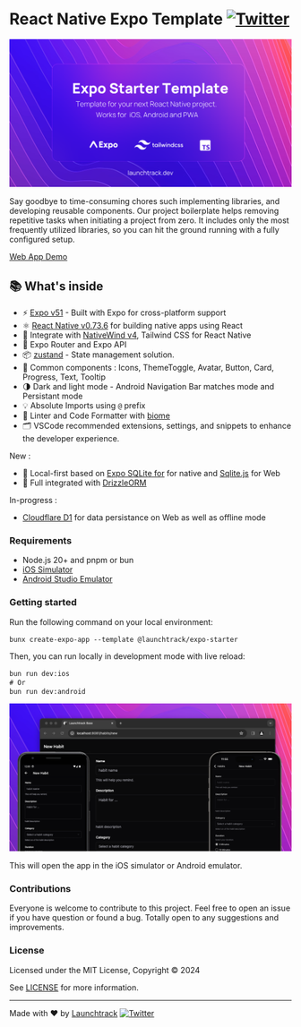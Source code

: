 # React Native Expo Template  [![Twitter](https://img.shields.io/twitter/url/https/twitter.com/cloudposse.svg?style=social&label=Follow%20%40younes0x53)](https://twitter.com/younes0x53)

<p align="center">
  <a href="https://launchtrack.dev/"><img src="assets/github-banner.png?raw=true" alt="React Native Expo Starter Template"></a>
</p>

Say goodbye to time-consuming chores such implementing libraries, and developing reusable components. Our project boilerplate helps removing repetitive tasks when initiating a project from zero. It includes only the most frequently utilized libraries, so you can hit the ground running with a fully configured setup.


[Web App Demo](https://launchtrack.github.io/expo-starter/)

## 📚 What's inside

- ⚡ [Expo v51](https://expo.dev) - Built with Expo for cross-platform support
- ⚛️ [React Native v0.73.6](https://reactnative.dev) for building native apps using React
- 💎 Integrate with [NativeWind v4](https://www.nativewind.dev), Tailwind CSS for React Native
- 📁 Expo Router and Expo API
- 📦 [zustand](docs.pmnd.rs/zustand) - State management solution.
- 🎨 Common components : Icons, ThemeToggle, Avatar, Button, Card, Progress, Text, Tooltip
- 🌗 Dark and light mode - Android Navigation Bar matches mode and Persistant mode
- 💡 Absolute Imports using `@` prefix
- 📏 Linter and Code Formatter with [biome](https://biomejs.dev/)
- 🗂 VSCode recommended extensions, settings, and snippets to enhance the developer experience.

New :
- 💽 Local-first based on [Expo SQLite for](https://docs.expo.dev/versions/latest/sdk/sqlite/) for native and [Sqlite.js](https://github.com/sql-js/sql.js) for Web
- 💽 Full integrated with [DrizzleORM](https://drizzle.dev)

In-progress :
- [Cloudflare D1](https://developers.cloudflare.com/d1/) for data persistance on Web as well as offline mode

### Requirements

- Node.js 20+ and pnpm or bun
- [iOS Simulator](https://docs.expo.dev/workflow/ios-simulator/)
- [Android Studio Emulator](https://docs.expo.dev/workflow/android-studio-emulator/)

### Getting started

Run the following command on your local environment:

```shell
bunx create-expo-app --template @launchtrack/expo-starter
```

Then, you can run locally in development mode with live reload:

```shell
bun run dev:ios
# Or
bun run dev:android
```

<p align="center">
  <a href="https://launchtrack.dev/"><img src="assets/preview-banner.png?raw=true" alt="React Native Expo Starter Template"></a>
</p>

This will open the app in the iOS simulator or Android emulator.

### Contributions

Everyone is welcome to contribute to this project. Feel free to open an issue if you have question or found a bug. Totally open to any suggestions and improvements.

### License

Licensed under the MIT License, Copyright © 2024

See [LICENSE](LICENSE) for more information.

---

Made with ♥ by [Launchtrack](https://launchtrack.dev) [![Twitter](https://img.shields.io/twitter/url/https/twitter.com/cloudposse.svg?style=social&label=Follow%20%40younes200)](https://twitter.com/younes200)

